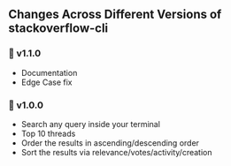 ## Changes Across Different Versions of stackoverflow-cli

### 🚀 v1.1.0

- Documentation
- Edge Case fix

### 🚀 v1.0.0

- Search any query inside your terminal
- Top 10 threads
- Order the results in ascending/descending order
- Sort the results via relevance/votes/activity/creation
